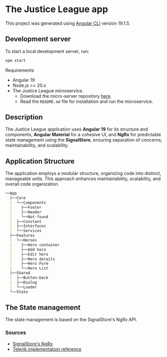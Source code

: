 # The Justice League app

This project was generated using [Angular CLI](https://github.com/angular/angular-cli) version 19.1.5.

## Development server

To start a local development server, run:

```bash
npm start
```

Requirements

- Angular 19
- Node.js >= 20.x
- The Justice League microservice.
  - Download the micro-server repository [here](https://github.com/Batega21/justice-league-microservice).
  - Read the `README.md` file for installation and run the microservice.

## Description

The Justice League application uses **Angular 19** for its structure and components, **Angular Material** for a cohesive UI, and **NgRx** for predictable state management using the **SignalStore**, ensuring separation of concerns, maintainability, and scalability.

## Application Structure

The application employs a modular structure, organizing code into distinct, manageable units. This approach enhances maintainability, scalability, and overall code organization.

```md
──App
  ├──Core
  |  └──Components
  |    ├──Footer
  |    ├──Header
  |    └──Not-found
  |  ├──Constant
  |  ├──Interfaces
  |  └──Services
  ├──Features
  |  └──Heroes
  |    ├──Hero container
  |    ├──Add hero
  |    ├──Edit hero
  |    ├──Hero details
  |    ├──Hero Form
  |    └──Hero List
  ├──Shared
  |  ├──Button-back
  |  ├──Dialog
  |  └──Loader
  └──State
```

## The State management

The state management is based on the SignalStore's NgRx API.

### Sources

- [SignalStore's NgRx](https://ngrx.io/guide/signals/signal-store)
- [Telerik implementation reference](https://www.telerik.com/blogs/state-management-angular-applications-using-ngrx-signals-store)
